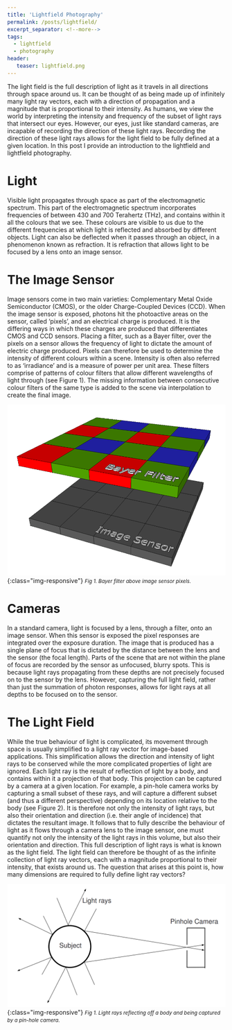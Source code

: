 ```yaml
---
title: 'Lightfield Photography'
permalink: /posts/lightfield/
excerpt_separator: <!--more-->
tags:
  - lightfield
  - photography
header:
   teaser: lightfield.png
---
```


The light field is the full description of light as it travels in all directions through space around us. 
It can be thought of as being made up of infinitely many light ray vectors, each with a direction of propagation and a magnitude that is proportional to their intensity. 
As humans, we view the world by interpreting the intensity and frequency of the subset of light rays that intersect our eyes. 
However, our eyes, just like standard cameras, are incapable of recording the direction of these light rays.
Recording the direction of these light rays allows for the light field to be fully defined at a given location.
In this post I provide an introduction to the lightfield and lightfield photography.

<!--more-->


# Light

Visible light propagates through space as part of the electromagnetic spectrum.
This part of the electromagnetic spectrum incorporates frequencies of between 430 and 700 Terahertz (THz), and contains within it all the colours that we see. These colours are visible to us due to the different frequencies at which light is reflected and absorbed by different objects. 
Light can also be deflected when it passes through an object, in a phenomenon known as refraction. 
It is refraction that allows light to be focused by a lens onto an image sensor.

# The Image Sensor
Image sensors come in two main varieties: Complementary Metal Oxide Semiconductor (CMOS), or the older Charge-Coupled Devices (CCD). 
When the image sensor is exposed, photons hit the photoactive areas on the sensor, called ‘pixels’, and an electrical charge is produced. 
It is the differing ways in which these charges are produced that differentiates CMOS and CCD sensors. 
Placing a filter, such as a Bayer filter, over the pixels on a sensor allows the frequency of light to dictate the amount of electric charge produced. 
Pixels can therefore be used to determine the intensity of different colours within a scene. 
Intensity is often also referred to as ‘irradiance’ and is a measure of power per unit area. 
These filters comprise of patterns of colour filters that allow different wavelengths of light through (see Figure 1). 
The missing information between consecutive colour filters of the same type is added to the scene via interpolation to create the final image.

![wheel](/images/bayes.png){:class="img-responsive"} 
<small><i>Fig 1. Bayer filter above image sensor pixels.</i></small>

# Cameras
In a standard camera, light is focused by a lens, through a filter, onto an image sensor. 
When this sensor is exposed the pixel responses are integrated over the exposure duration. 
The image that is produced has a single plane of focus that is dictated by the distance between the lens and the sensor (the focal length). 
Parts of the scene that are not within the plane of focus are recorded by the sensor as unfocused, blurry spots. 
This is because light rays propagating from these depths are not precisely focused on to the sensor by the lens. 
However, capturing the full light field, rather than just the summation of photon responses, allows for light rays at all depths to be focused on to the sensor. 

# The Light Field
While the true behaviour of light is complicated, its movement through space is usually simplified to a light ray vector for image-based applications. 
This simplification allows the direction and intensity of light rays to be conserved while the more complicated properties of light are ignored. 
Each light ray is the result of reflection of light by a body, and contains within it a projection of that body. 
This projection can be captured by a camera at a given location. 
For example, a pin-hole camera works by capturing a small subset of these rays, and will capture a different subset (and thus a different perspective) depending on its location relative to the body (see Figure 2). 
It is therefore not only the intensity of light rays, but also their orientation and direction (i.e. their angle of incidence) that dictates the resultant image.
It follows that to fully describe the behaviour of light as it flows through a camera lens to the image sensor, one must quantify not only the intensity of the light rays in this volume, but also their orientation and direction. 
This full description of light rays is what is known as the light field. 
The light field can therefore be thought of as the infinite collection of light ray vectors, each with a magnitude proportional to their intensity, that exists around us. 
The question that arises at this point is, how many dimensions are required to fully define light ray vectors?

![wheel](/images/pinhole.png){:class="img-responsive"} 
<small><i>Fig 1. Light rays reflecting off a body and being captured by a pin-hole camera.</i></small>


<!-- 
# Lightfield Photography

Light field photography allows the direction of light rays to be captured. 
This means that a higher dimensional representation of light is captured by a light field camera compared to a standard camera. Light field cameras therefore provide a new, more detailed way of sensing light in an environment. 
This dense sensor information is already being applied to existing applications within the research fields of robotics and computer vision. 
Such applications include odometry, depth mapping, 3D image reconstruction, and image filtering. 
By capturing more information about a scene, these applications are able to gain more information from a single
image. 
For example, 3D image reconstruction requires multiple images of a scene to be taken taken from different, known camera poses. This method is referred to as ‘stereo vision’. 
The directional dimensions that are added by taking multiple standard images are captured in a single light field image.
 -->



